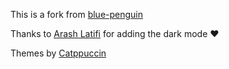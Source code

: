 This is a fork from [blue-penguin](https://github.com/jody-frankowski/blue-penguin)

Thanks to [Arash Latifi](https://github.com/ArashDevArt) for adding the dark mode :heart:

Themes by [Catppuccin](https://github.com/catppuccin)
